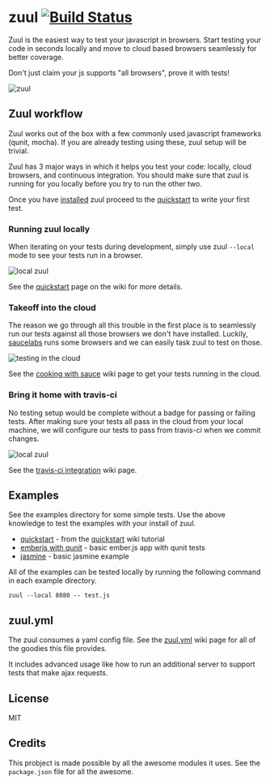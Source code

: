 # zuul [![Build Status](https://travis-ci.org/defunctzombie/zuul.png)](https://travis-ci.org/defunctzombie/zuul)

Zuul is the easiest way to test your javascript in browsers. Start testing your code in seconds locally and move to cloud based browsers seamlessly for better coverage.

Don't just claim your js supports "all browsers", prove it with tests!

![zuul](https://f.cloud.github.com/assets/71256/1669799/fb463296-5c81-11e3-818a-26776dc7a256.jpg)

## Zuul workflow

Zuul works out of the box with a few commonly used javascript frameworks (qunit, mocha). If you are already testing using these, zuul setup will be trivial.

Zuul has 3 major ways in which it helps you test your code: locally, cloud browsers, and continuous integration. You should make sure that zuul is running for you locally before you try to run the other two.

Once you have [installed](https://github.com/defunctzombie/zuul/wiki/installation) zuul proceed to the [quickstart](https://github.com/defunctzombie/zuul/wiki/quickstart) to write your first test.

### Running zuul locally

When iterating on your tests during development, simply use zuul `--local` mode to see your tests run in a browser.

![local zuul](https://raw.github.com/defunctzombie/zuul/gh-pages/develop-tests-locally.png)

See the [quickstart](https://github.com/defunctzombie/zuul/wiki/quickstart) page on the wiki for more details.

### Takeoff into the cloud

The reason we go through all this trouble in the first place is to seamlessly run our tests against all those browsers we don't have installed. Luckily, [saucelabs](https://saucelabs.com/) runs some browsers and we can easily task zuul to test on those.

![testing in the cloud](https://raw.github.com/defunctzombie/zuul/gh-pages/double-check-with-sauce.png)

See the [cooking with sauce](https://github.com/defunctzombie/zuul/wiki/cloud-testing) wiki page to get your tests running in the cloud.

### Bring it home with travis-ci

No testing setup would be complete without a badge for passing or failing tests. After making sure your tests all pass in the cloud from your local machine, we will configure our tests to pass from travis-ci when we commit changes.

![local zuul](https://raw.github.com/defunctzombie/zuul/gh-pages/finalize-with-travis.png)

See the [travis-ci integration](https://github.com/defunctzombie/zuul/wiki/travis-ci) wiki page.

## Examples

See the examples directory for some simple tests. Use the above knowledge to test the examples with your install of zuul.

* [quickstart](https://github.com/defunctzombie/zuul/tree/master/examples/quickstart) - from the [quickstart](https://github.com/defunctzombie/zuul/wiki/Quickstart) wiki tutorial
* [emberjs with qunit](https://github.com/defunctzombie/zuul/tree/master/examples/ember_w_qunit) - basic ember.js app with qunit tests
* [jasmine](https://github.com/defunctzombie/zuul/tree/master/examples/jasmine) - basic jasmine example

All of the examples can be tested locally by running the following command in each example directory.

```
zuul --local 8080 -- test.js
```

## zuul.yml

The zuul consumes a yaml config file. See the [zuul.yml](https://github.com/defunctzombie/zuul/wiki/zuul.yml) wiki page for all of the goodies this file provides.

It includes advanced usage like how to run an additional server to support tests that make ajax requests.

## License

MIT

## Credits

This probject is made possible by all the awesome modules it uses. See the `package.json` file for all the awesome.

